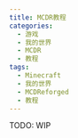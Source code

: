 ```yaml
---
title: MCDR教程
categories:
  - 游戏
  - 我的世界
  - MCDR
  - 教程
tags:
  - Minecraft
  - 我的世界
  - MCDReforged
  - 教程
---
```


TODO: WIP
